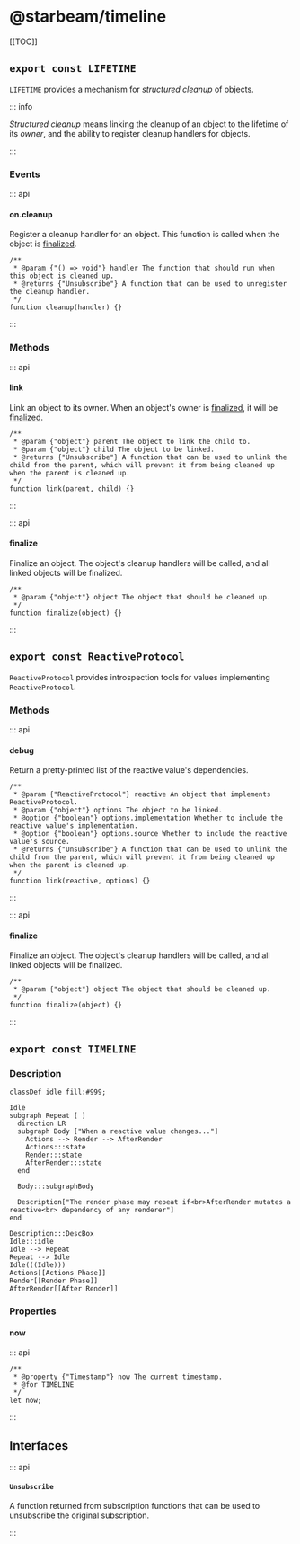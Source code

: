 # @starbeam/timeline

[[TOC]]

## `export const LIFETIME`

[export const lifetime]: #export-const-lifetime

`LIFETIME` provides a mechanism for _structured cleanup_ of objects.

::: info

_Structured cleanup_ means linking the cleanup of an object to the lifetime of its _owner_, and the
ability to register cleanup handlers for objects.

:::

### Events

::: api

#### on.cleanup

Register a cleanup handler for an object. This function is called when the object is [finalized].

```ts:signature
/**
 * @param {"() => void"} handler The function that should run when this object is cleaned up.
 * @returns {"Unsubscribe"} A function that can be used to unregister the cleanup handler.
 */
function cleanup(handler) {}
```

:::

### Methods

::: api

#### link

Link an object to its owner. When an object's owner is [finalized], it will be [finalized].

```ts:signature
/**
 * @param {"object"} parent The object to link the child to.
 * @param {"object"} child The object to be linked.
 * @returns {"Unsubscribe"} A function that can be used to unlink the child from the parent, which will prevent it from being cleaned up when the parent is cleaned up.
 */
function link(parent, child) {}
```

:::

::: api

#### finalize

[finalize]: #finalize
[finalized]: #finalized

Finalize an object. The object's cleanup handlers will be called, and all linked objects will be
finalized.

```ts:signature
/**
 * @param {"object"} object The object that should be cleaned up.
 */
function finalize(object) {}
```

:::

## `export const ReactiveProtocol`

[export const reactiveprotocol]: #export-const-reactiveprotocol

`ReactiveProtocol` provides introspection tools for values implementing `ReactiveProtocol`.

### Methods

::: api

#### debug

Return a pretty-printed list of the reactive value's dependencies.

```ts:signature
/**
 * @param {"ReactiveProtocol"} reactive An object that implements ReactiveProtocol.
 * @param {"object"} options The object to be linked.
 * @option {"boolean"} options.implementation Whether to include the reactive value's implementation.
 * @option {"boolean"} options.source Whether to include the reactive value's source.
 * @returns {"Unsubscribe"} A function that can be used to unlink the child from the parent, which will prevent it from being cleaned up when the parent is cleaned up.
 */
function link(reactive, options) {}
```

:::

::: api

#### finalize

[finalize]: #finalize
[finalized]: #finalized

Finalize an object. The object's cleanup handlers will be called, and all linked objects will be
finalized.

```ts:signature
/**
 * @param {"object"} object The object that should be cleaned up.
 */
function finalize(object) {}
```

:::

## `export const TIMELINE`

[export const timeline]: #export-const-timeline

### Description

[after render]: #description

```lifecycle:RL
classDef idle fill:#999;

Idle
subgraph Repeat [ ]
  direction LR
  subgraph Body ["When a reactive value changes..."]
    Actions --> Render --> AfterRender
    Actions:::state
    Render:::state
    AfterRender:::state
  end

  Body:::subgraphBody

  Description["The render phase may repeat if<br>AfterRender mutates a reactive<br> dependency of any renderer"]
end

Description:::DescBox
Idle:::idle
Idle --> Repeat
Repeat --> Idle
Idle(((Idle)))
Actions[[Actions Phase]]
Render[[Render Phase]]
AfterRender[[After Render]]
```

### Properties

#### now

::: api

```ts:signature
/**
 * @property {"Timestamp"} now The current timestamp.
 * @for TIMELINE
 */
let now;
```

:::

## Interfaces

::: api

#### `Unsubscribe`

[unsubscribe]: #unsubscribe

A function returned from subscription functions that can be used to unsubscribe the original
subscription.

:::
